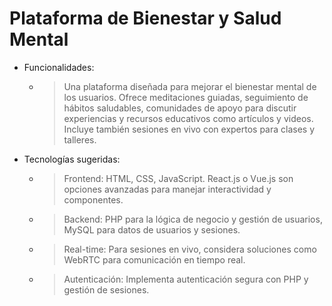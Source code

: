 # Plataforma de Bienestar y Salud Mental

- Funcionalidades: 
    - > Una plataforma diseñada para mejorar el bienestar mental de los usuarios. Ofrece meditaciones guiadas, seguimiento de hábitos saludables, comunidades de apoyo para discutir experiencias y recursos educativos como artículos y videos. Incluye también sesiones en vivo con expertos para clases y talleres.
- Tecnologías sugeridas:
    - > Frontend: HTML, CSS, JavaScript. React.js o Vue.js son opciones avanzadas para manejar interactividad y componentes.
    - > Backend: PHP para la lógica de negocio y gestión de usuarios, MySQL para datos de usuarios y sesiones.
    - > Real-time: Para sesiones en vivo, considera soluciones como WebRTC para comunicación en tiempo real.
    - > Autenticación: Implementa autenticación segura con PHP y gestión de sesiones.
